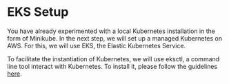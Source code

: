 # EKS Setup

You have already experimented with a local Kubernetes installation in the form of Minikube.
In the next step, we will set up a managed Kubernetes on AWS.
For this, we will use EKS, the Elastic Kubernetes Service.

To facilitate the instantiation of Kubernetes, we will use eksctl, a command line tool interact with Kubernetes.
To install it, please follow the guidelines [here](https://eksctl.io/introduction/installation/).